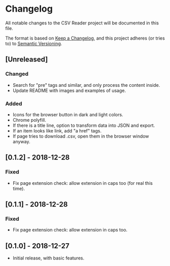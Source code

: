 # Changelog

All notable changes to the CSV Reader project will be documented in this file.

The format is based on [Keep a Changelog](https://keepachangelog.com/en/1.0.0/), and this project adheres (or tries to) to [Semantic Versioning](https://semver.org/spec/v2.0.0.html).

## [Unreleased]

### Changed

- Search for "pre" tags and similar, and only process the content inside.
- Update README with images and examples of usage.

### Added

- Icons for the browser button in dark and light colors.
- Chrome polyfill.
- If there is a title line, option to transform data into JSON and export.
- If an item looks like link, add "a href" tags.
- If page tries to download .csv, open them in the browser window anyway.

## [0.1.2] - 2018-12-28

### Fixed

- Fix page extension check: allow extension in caps too (for real this time).

## [0.1.1] - 2018-12-28

### Fixed

- Fix page extension check: allow extension in caps too.

## [0.1.0] - 2018-12-27

- Initial release, with basic features.

